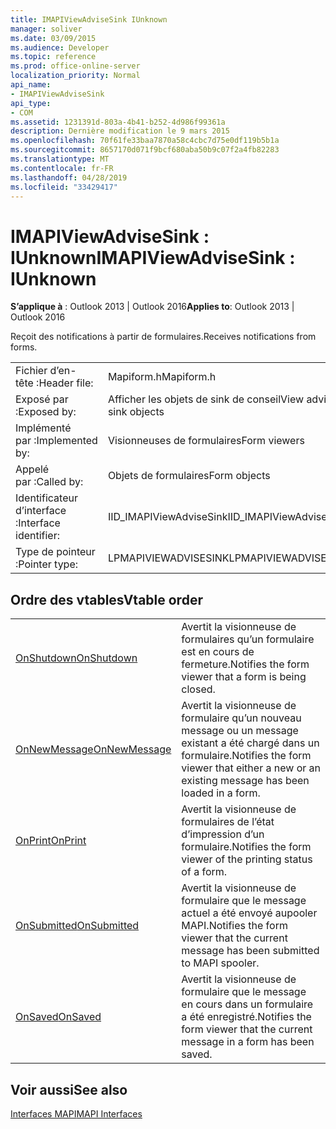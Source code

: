 ```yaml
---
title: IMAPIViewAdviseSink IUnknown
manager: soliver
ms.date: 03/09/2015
ms.audience: Developer
ms.topic: reference
ms.prod: office-online-server
localization_priority: Normal
api_name:
- IMAPIViewAdviseSink
api_type:
- COM
ms.assetid: 1231391d-803a-4b41-b252-4d986f99361a
description: Dernière modification le 9 mars 2015
ms.openlocfilehash: 70f61fe33baa7870a58c4cbc7d75e0df119b5b1a
ms.sourcegitcommit: 8657170d071f9bcf680aba50b9c07f2a4fb82283
ms.translationtype: MT
ms.contentlocale: fr-FR
ms.lasthandoff: 04/28/2019
ms.locfileid: "33429417"
---
```

# <a name="imapiviewadvisesink--iunknown"></a><span data-ttu-id="e6878-103">IMAPIViewAdviseSink : IUnknown</span><span class="sxs-lookup"><span data-stu-id="e6878-103">IMAPIViewAdviseSink : IUnknown</span></span>

  
  
<span data-ttu-id="e6878-104">**S’applique à** : Outlook 2013 | Outlook 2016</span><span class="sxs-lookup"><span data-stu-id="e6878-104">**Applies to**: Outlook 2013 | Outlook 2016</span></span> 
  
<span data-ttu-id="e6878-105">Reçoit des notifications à partir de formulaires.</span><span class="sxs-lookup"><span data-stu-id="e6878-105">Receives notifications from forms.</span></span> 
  
|||
|:-----|:-----|
|<span data-ttu-id="e6878-106">Fichier d’en-tête :</span><span class="sxs-lookup"><span data-stu-id="e6878-106">Header file:</span></span>  <br/> |<span data-ttu-id="e6878-107">Mapiform.h</span><span class="sxs-lookup"><span data-stu-id="e6878-107">Mapiform.h</span></span>  <br/> |
|<span data-ttu-id="e6878-108">Exposé par :</span><span class="sxs-lookup"><span data-stu-id="e6878-108">Exposed by:</span></span>  <br/> |<span data-ttu-id="e6878-109">Afficher les objets de sink de conseil</span><span class="sxs-lookup"><span data-stu-id="e6878-109">View advise sink objects</span></span>  <br/> |
|<span data-ttu-id="e6878-110">Implémenté par :</span><span class="sxs-lookup"><span data-stu-id="e6878-110">Implemented by:</span></span>  <br/> |<span data-ttu-id="e6878-111">Visionneuses de formulaires</span><span class="sxs-lookup"><span data-stu-id="e6878-111">Form viewers</span></span>  <br/> |
|<span data-ttu-id="e6878-112">Appelé par :</span><span class="sxs-lookup"><span data-stu-id="e6878-112">Called by:</span></span>  <br/> |<span data-ttu-id="e6878-113">Objets de formulaires</span><span class="sxs-lookup"><span data-stu-id="e6878-113">Form objects</span></span>  <br/> |
|<span data-ttu-id="e6878-114">Identificateur d’interface :</span><span class="sxs-lookup"><span data-stu-id="e6878-114">Interface identifier:</span></span>  <br/> |<span data-ttu-id="e6878-115">IID_IMAPIViewAdviseSink</span><span class="sxs-lookup"><span data-stu-id="e6878-115">IID_IMAPIViewAdviseSink</span></span>  <br/> |
|<span data-ttu-id="e6878-116">Type de pointeur :</span><span class="sxs-lookup"><span data-stu-id="e6878-116">Pointer type:</span></span>  <br/> |<span data-ttu-id="e6878-117">LPMAPIVIEWADVISESINK</span><span class="sxs-lookup"><span data-stu-id="e6878-117">LPMAPIVIEWADVISESINK</span></span>  <br/> |
   
## <a name="vtable-order"></a><span data-ttu-id="e6878-118">Ordre des vtables</span><span class="sxs-lookup"><span data-stu-id="e6878-118">Vtable order</span></span>

|||
|:-----|:-----|
|[<span data-ttu-id="e6878-119">OnShutdown</span><span class="sxs-lookup"><span data-stu-id="e6878-119">OnShutdown</span></span>](imapiviewadvisesink-onshutdown.md) <br/> |<span data-ttu-id="e6878-120">Avertit la visionneuse de formulaires qu’un formulaire est en cours de fermeture.</span><span class="sxs-lookup"><span data-stu-id="e6878-120">Notifies the form viewer that a form is being closed.</span></span>  <br/> |
|[<span data-ttu-id="e6878-121">OnNewMessage</span><span class="sxs-lookup"><span data-stu-id="e6878-121">OnNewMessage</span></span>](imapiviewadvisesink-onnewmessage.md) <br/> |<span data-ttu-id="e6878-122">Avertit la visionneuse de formulaire qu’un nouveau message ou un message existant a été chargé dans un formulaire.</span><span class="sxs-lookup"><span data-stu-id="e6878-122">Notifies the form viewer that either a new or an existing message has been loaded in a form.</span></span>  <br/> |
|[<span data-ttu-id="e6878-123">OnPrint</span><span class="sxs-lookup"><span data-stu-id="e6878-123">OnPrint</span></span>](imapiviewadvisesink-onprint.md) <br/> |<span data-ttu-id="e6878-124">Avertit la visionneuse de formulaires de l’état d’impression d’un formulaire.</span><span class="sxs-lookup"><span data-stu-id="e6878-124">Notifies the form viewer of the printing status of a form.</span></span>  <br/> |
|[<span data-ttu-id="e6878-125">OnSubmitted</span><span class="sxs-lookup"><span data-stu-id="e6878-125">OnSubmitted</span></span>](imapiviewadvisesink-onsubmitted.md) <br/> |<span data-ttu-id="e6878-126">Avertit la visionneuse de formulaire que le message actuel a été envoyé aupooler MAPI.</span><span class="sxs-lookup"><span data-stu-id="e6878-126">Notifies the form viewer that the current message has been submitted to MAPI spooler.</span></span>  <br/> |
|[<span data-ttu-id="e6878-127">OnSaved</span><span class="sxs-lookup"><span data-stu-id="e6878-127">OnSaved</span></span>](imapiviewadvisesink-onsaved.md) <br/> |<span data-ttu-id="e6878-128">Avertit la visionneuse de formulaire que le message en cours dans un formulaire a été enregistré.</span><span class="sxs-lookup"><span data-stu-id="e6878-128">Notifies the form viewer that the current message in a form has been saved.</span></span>  <br/> |
   
## <a name="see-also"></a><span data-ttu-id="e6878-129">Voir aussi</span><span class="sxs-lookup"><span data-stu-id="e6878-129">See also</span></span>



[<span data-ttu-id="e6878-130">Interfaces MAPI</span><span class="sxs-lookup"><span data-stu-id="e6878-130">MAPI Interfaces</span></span>](mapi-interfaces.md)


